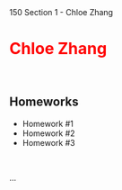 <html>
  <head>
    150 Section 1 - Chloe Zhang
  </head>
  <body>
     <h1 style="color:red; align:center;">Chloe Zhang</h1>
<br>
<h2>Homeworks</h2>
<ul>
<li>Homework #1</li>
<li>Homework #2</li>
<li>Homework #3</li>
</ul>
<br>
<p>...</p>
 </body>
</html>
